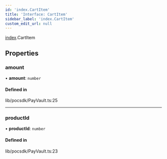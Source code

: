 ```yaml
---
id: 'index.CartItem'
title: 'Interface: CartItem'
sidebar_label: 'index.CartItem'
custom_edit_url: null
---
```


[index](../modules/).CartItem

## Properties

### amount

• **amount**: `number`

#### Defined in

lib/pocsdk/PayVault.ts:25

---

### productId

• **productId**: `number`

#### Defined in

lib/pocsdk/PayVault.ts:23
